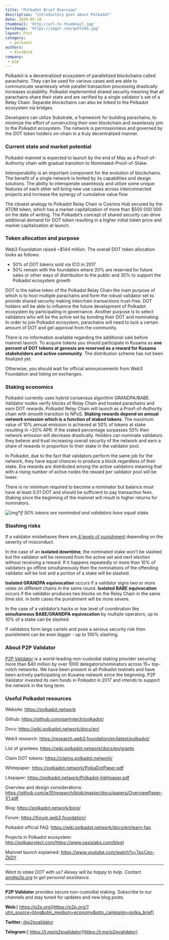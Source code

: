```yaml
---
title: "Polkadot Brief Overview"
description: "Introductory post about Polkadot"
date: 2020-05-18
thumbnail: 'http://url-to-thumbnail.jpg'
heroImage: 'https://imgur.com/qwVYJ4o.jpg'
layout: Post
category:
  - polkadot
authors:
  - AlexBond
company:
 - p2p
---
```


Polkadot is a decentralized ecosystem of parallelized blockchains called parachains. They can be used for various cases and are able to communicate seamlessly while parallel transaction processing drastically increases scalability. Polkadot implemented shared security meaning that all parachains share their state and are verified by a single validator's set of a Relay Chain. Separate blockchains can also be linked to the Polkadot ecosystem via bridges. 

Developers can utilize Substrate, a framework for building parachains, to minimize the effort of constructing their own blockchain and seamlessly join to the Polkadot ecosystem. The network is permissionless and governed by the DOT token holders on-chain in a truly decentralized manner.

### Current state and market potential

Polkadot mainnet is expected to launch by the end of May as a Proof-of-Authority chain with gradual transition to Nominated-Proof-of-Stake.

Interoperability is an important component for the evolution of blockchains. The benefit of a single network is limited by its capabilities and design solutions. The ability to interoperate seamlessly and utilize some unique features of each other will bring new use cases across interconnected projects and increase the synergy of cumulative value flow.

The closest analogy to Polkadot Relay Chain is Cosmos Hub secured by the ATOM token, which has a market capitalization of more than $500 000 000 on the date of writing. The Polkadot’s concept of shared security can drive additional demand for DOT token resulting in a higher initial token price and market capitalization at launch.

### Token allocation and purpose

Web3 Foundation raised ~$144 million. The overall DOT token allocation looks as follows:

- 50% of DOT tokens sold via ICO in 2017
- 50% remain with the foundation where 20% are reserved for future sales or other ways of distribution to the public and 30% to support the Polkadot ecosystem growth

DOT is the native token of the Polkadot Relay Chain the main purpose of which is to host multiple parachains and form the robust validator set to provide shared security making interchain transactions trust-free. DOT holders will be able to influence the future development of Polkadot ecosystem by participating in governance. Another purpose is to select validators who will be the active set by bonding their DOT and nominating. In order to join Polkadot ecosystem, parachains will need to lock a certain amount of DOT and get approval from the community.

There is no information available regarding the additional sale before mainnet launch. To acquire tokens you should participate in Kusama as **one percent of DOT tokens at genesis are reserved as a reward for Kusama stakeholders and active community**. The distribution scheme has not been finalized yet.

Otherwise, you should wait for official announcements from Web3 Foundation and listing on exchanges.

### Staking economics

Polkadot currently uses hybrid consensus algorithm GRANDPA/BABE. Validator nodes verify blocks of Relay Chain and hosted parachains and earn DOT rewards. Polkadot Relay Chain will launch as a Proof-of-Authority chain with smooth transition to NPoS. **Staking rewards depend on annual network emission which is a function of staked tokens**. The maximum value of 10% annual emission is achieved at 50% of tokens at stake resulting in ~20% APR. If the staked percentage surpasses 50% then network emission will decrease drastically. Holders can nominate validators they believe and trust increasing overall security of the network and earn a share of rewards in proportion to their stake in the validator pool.

In Polkadot, due to the fact that validators perform the same job for the network, they have equal chances to produce a block regardless of their stake. Era rewards are distributed among the active validators meaning that with a rising number of active nodes the reward per validator pool will be lower.

There is no minimum required to become a nominator but balance must have at least 0.01 DOT and should be sufficient to pay transaction fees. Staking since the beginning of the mainnet will result in higher returns for nominators.

![img](https://imgur.com/I3IshhC.jpg)**If 50% tokens are nominated and validators have equal stake.*

### Slashing risks

If a validator misbehaves there are[ 4 levels of punishment](https://research.web3.foundation/en/latest/polkadot/slashing/amounts.html) depending on the severity of misconduct. 

In the case of an **isolated downtime**, the nominated stake won't be slashed but the validator will be removed from the active set and next election without receiving a reward. If it happens repeatedly or more than 10% of validators go offline simultaneously then the nominations of the offending validator will be lost and a portion of a stake will be slashed.

**Isolated GRANDPA equivocation** occurs if a validator signs two or more votes on different chains in the same round. **Isolated BABE equivocation** occurs if the validator produces two blocks on the Relay Chain in the same time slot. In both cases the punishment will be more severe.

In the case of a validator’s hacks or low level of coordination like **simultaneous BABE/GRANDPA equivocation** by multiple operators, up to 10% of a stake can be slashed.

If validators form large cartels and pose a serious security risk then punishment can be even bigger - up to 100% slashing.

### About P2P Validator

[P2P Validator](https://p2p.org/?utm_source=blog&utm_medium=economy&utm_campaign=polka_brief) is a world-leading non-custodial staking provider securing more than $40 million by over 1000 delegators/nominators across 15+ top-notch networks. We have been present in all Polkadot testnets and have been actively participating on Kusama network since the beginning. P2P Validator invested its own funds in Polkadot in 2017 and intends to support the network in the long term.

### Useful Polkadot resources

Website: https://polkadot.network

Github: https://github.com/paritytech/polkadot/

Docs: https://wiki.polkadot.network/docs/en/

Web3 research: https://research.web3.foundation/en/latest/polkadot/

List of grantees: https://wiki.polkadot.network/docs/en/grants

Claim DOT tokens: https://claims.polkadot.network/

Whitepaper: https://polkadot.network/PolkaDotPaper.pdf

Litepaper: https://polkadot.network/Polkadot-lightpaper.pdf

Overview and design considerations: https://github.com/w3f/research/blob/master/docs/papers/OverviewPaper-V1.pdf

Blog: https://polkadot.network/blog/

Forum: https://forum.web3.foundation/

Polkadot official FAQ: https://wiki.polkadot.network/docs/en/learn-faq

Projects in Polkadot ecosystem: http://polkaproject.com/https://www.oasislabs.com/blog)

Mainnet launch explained: https://www.youtube.com/watch?v=TpcCeo-ZkDY

------

*Want to stake DOT with us? Alexey will be happy to help. Contact* *am@p2p.org* *to get personal assistance.*

------

**P2P Validator** provides secure non-custodial staking. Subscribe to our channels and stay tuned for updates and new blog posts.

**Web:**[ https://p2p.org](https://p2p.org/?utm_source=blog&utm_medium=economy&utm_campaign=polka_brief)

**Twitter:**[ @p2pvalidator](https://twitter.com/p2pvalidator)

**Telegram:**[ https://t.me/p2pvalidator](https://t.me/p2pvalidator)